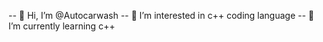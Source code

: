 -- 👋 Hi, I’m @Autocarwash
-- 👀 I’m interested in c++ coding language
-- 🌱 I’m currently learning c++
